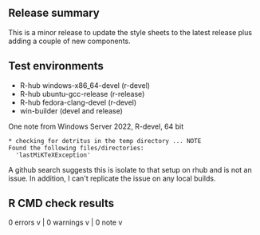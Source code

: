 ## Release summary
This is a minor release to update the style sheets to the latest release plus
adding a couple of new components. 

## Test environments
- R-hub windows-x86_64-devel (r-devel)
- R-hub ubuntu-gcc-release (r-release)
- R-hub fedora-clang-devel (r-devel)
- win-builder (devel and release)

One note from Windows Server 2022, R-devel, 64 bit

```
* checking for detritus in the temp directory ... NOTE
Found the following files/directories:
  'lastMiKTeXException'
```
A github search suggests this is isolate to that setup on rhub and is not an 
issue.  In addition, I can't replicate the issue on any local builds.

## R CMD check results
0 errors v | 0 warnings v | 0 note v


